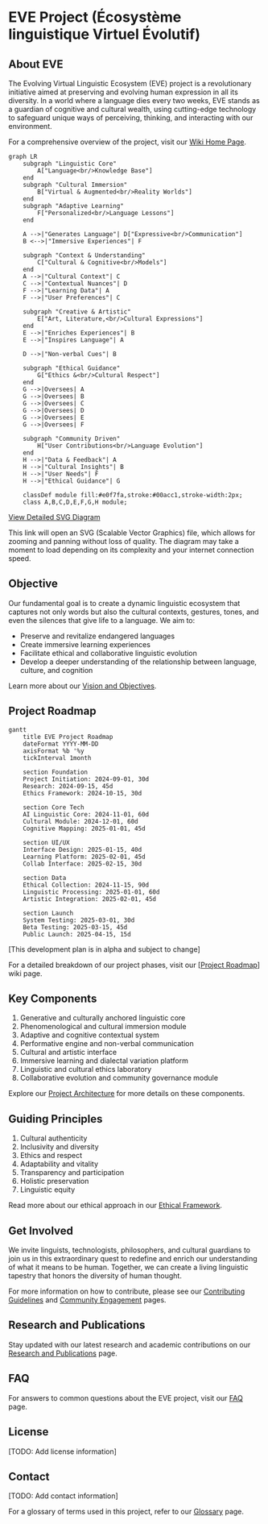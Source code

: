 # EVE Project (Écosystème linguistique Virtuel Évolutif)

## About EVE

The Evolving Virtual Linguistic Ecosystem (EVE) project is a revolutionary initiative aimed at preserving and evolving human expression in all its diversity. In a world where a language dies every two weeks, EVE stands as a guardian of cognitive and cultural wealth, using cutting-edge technology to safeguard unique ways of perceiving, thinking, and interacting with our environment.

For a comprehensive overview of the project, visit our [Wiki Home Page](https://github.com/Git-Fg/Eve_Project/wiki/home).

```mermaid
graph LR
    subgraph "Linguistic Core"
        A["Language<br/>Knowledge Base"]
    end
    subgraph "Cultural Immersion"
        B["Virtual & Augmented<br/>Reality Worlds"]
    end
    subgraph "Adaptive Learning"
        F["Personalized<br/>Language Lessons"]
    end

    A -->|"Generates Language"| D["Expressive<br/>Communication"]
    B <-->|"Immersive Experiences"| F 
    
    subgraph "Context & Understanding"
        C["Cultural & Cognitive<br/>Models"]
    end
    A -->|"Cultural Context"| C
    C -->|"Contextual Nuances"| D
    F -->|"Learning Data"| A
    F -->|"User Preferences"| C

    subgraph "Creative & Artistic"
        E["Art, Literature,<br/>Cultural Expressions"]
    end
    E -->|"Enriches Experiences"| B
    E -->|"Inspires Language"| A

    D -->|"Non-verbal Cues"| B

    subgraph "Ethical Guidance"
        G["Ethics &<br/>Cultural Respect"]
    end
    G -->|Oversees| A
    G -->|Oversees| B
    G -->|Oversees| C
    G -->|Oversees| D
    G -->|Oversees| E
    G -->|Oversees| F
    
    subgraph "Community Driven"
        H["User Contributions<br/>Language Evolution"]
    end
    H -->|"Data & Feedback"| A
    H -->|"Cultural Insights"| B
    H -->|"User Needs"| F
    H -->|"Ethical Guidance"| G 

    classDef module fill:#e0f7fa,stroke:#00acc1,stroke-width:2px;
    class A,B,C,D,E,F,G,H module;
```

[View Detailed SVG Diagram](https://mermaid.ink/svg/pako:eNp9Vclu2zAQ_RVCAXKS0bSXAkoQQJZkO6iTBinSHuweaHEkEaFIg0uWxvn3DrUYku1WJ3mWN3zvDeX3IFcMgigoNd1WZPmwlgQf4zZtYB0suSwdN5bnJFEa1kFb4Z94hWmKaVrC1UZ_uv4m1YsAVgKZUoOlv9takOwINnHCOk0Fualr0IYrOUSeIvJPrq3DgnMSu7IGaYE1Qx6ACm7fyC-lBTP_HRIzurX8GcgSqJZIZDhjhjPucbSSiPenA-_pYIfBzAF8-xqTyeR6tw7mIEFTC4b0XetgR1KEzV63GvtxcgOaqLp2kufUNjQ7xCm5anE6BfCY2Aeag8zBeKgZaSuPxVOoxqtFaR4lw15LJTtgl6wGGp-jdaXktj_QLXouTkjXM9s3doP8YZK2JOlL2ow36M7R_sRpWzTrinrZSUot9fl4nH80oMm9hgL0nnTSyzzkq4E2PuIuaNss45BrhlwxHpIlt94RpyFshe959IYcOdq0d6fJpOZ5hXYe2DAdl91Is-X6wPW4P3XaVd0pOXkGvfEiuj3OEbPMVrgXgswdZ17FIa35qssbcj6m8wBmC7k9pjJvpn_HwQbA7PU-DE9Ph5PT4fR0ODsdnv1zZ5tLgBc31Wjl6LovVt0u-K3SfOP8RTHjC5k9K-FGF2jPetFp7rcMV2QGwDY0fxos3OJwsdFEXlZ26O9iuJR3iNHewXHy2K8dKtAbmwtqTAoFqRVzAkjBhYjO4KL4WtDQWK2eIDq7uKB5_rn7OXnhzFbRl-3r5QCCxOE0TMI0zMJZOA8XHd5lEAb4qagpZ_jFfvcN68BWUOMxInwVnpLX9QMLqbPqx5vMg8hqB2GglSurICqoMPjLbRl-uVJO0Z56HwXGrdK37T9CrmTBy-DjL1hQ8_c)

This link will open an SVG (Scalable Vector Graphics) file, which allows for zooming and panning without loss of quality. The diagram may take a moment to load depending on its complexity and your internet connection speed.

## Objective

Our fundamental goal is to create a dynamic linguistic ecosystem that captures not only words but also the cultural contexts, gestures, tones, and even the silences that give life to a language. We aim to:

- Preserve and revitalize endangered languages
- Create immersive learning experiences
- Facilitate ethical and collaborative linguistic evolution
- Develop a deeper understanding of the relationship between language, culture, and cognition

Learn more about our [Vision and Objectives](https://github.com/Git-Fg/Eve_Project/wiki/Vision-and-Objectives).

## Project Roadmap

```mermaid
gantt
    title EVE Project Roadmap
    dateFormat YYYY-MM-DD
    axisFormat %b '%y
    tickInterval 1month

    section Foundation
    Project Initiation: 2024-09-01, 30d
    Research: 2024-09-15, 45d
    Ethics Framework: 2024-10-15, 30d

    section Core Tech
    AI Linguistic Core: 2024-11-01, 60d
    Cultural Module: 2024-12-01, 60d
    Cognitive Mapping: 2025-01-01, 45d

    section UI/UX
    Interface Design: 2025-01-15, 40d
    Learning Platform: 2025-02-01, 45d
    Collab Interface: 2025-02-15, 30d

    section Data
    Ethical Collection: 2024-11-15, 90d
    Linguistic Processing: 2025-01-01, 60d
    Artistic Integration: 2025-02-01, 45d

    section Launch
    System Testing: 2025-03-01, 30d
    Beta Testing: 2025-03-15, 45d
    Public Launch: 2025-04-15, 15d
```

[This development plan is in alpha and subject to change]

For a detailed breakdown of our project phases, visit our [[Project Roadmap](https://github.com/Git-Fg/Eve_Project/wiki/Project-Roadmap)] wiki page.

## Key Components

1. Generative and culturally anchored linguistic core
2. Phenomenological and cultural immersion module
3. Adaptive and cognitive contextual system
4. Performative engine and non-verbal communication
5. Cultural and artistic interface
6. Immersive learning and dialectal variation platform
7. Linguistic and cultural ethics laboratory
8. Collaborative evolution and community governance module

Explore our [Project Architecture](https://github.com/Git-Fg/Eve_Project/wiki/Project-Architecture) for more details on these components.

## Guiding Principles

1. Cultural authenticity
2. Inclusivity and diversity
3. Ethics and respect
4. Adaptability and vitality
5. Transparency and participation
6. Holistic preservation
7. Linguistic equity

Read more about our ethical approach in our [Ethical Framework](https://github.com/Git-Fg/Eve_Project/wiki/Ethical-Framework).

## Get Involved

We invite linguists, technologists, philosophers, and cultural guardians to join us in this extraordinary quest to redefine and enrich our understanding of what it means to be human. Together, we can create a living linguistic tapestry that honors the diversity of human thought.

For more information on how to contribute, please see our [Contributing Guidelines](https://github.com/Git-Fg/Eve_Project/wiki/Contributing-Guidelines) and [Community Engagement](https://github.com/Git-Fg/Eve_Project/wiki/Community-Engagement) pages.

## Research and Publications

Stay updated with our latest research and academic contributions on our [Research and Publications](https://github.com/Git-Fg/Eve_Project/wiki/Research-and-Publications) page.

## FAQ

For answers to common questions about the EVE project, visit our [FAQ](https://github.com/Git-Fg/Eve_Project/wiki/FAQ) page.

## License

[TODO: Add license information]

## Contact

[TODO: Add contact information]

For a glossary of terms used in this project, refer to our [Glossary](https://github.com/Git-Fg/Eve_Project/wiki/Glossary) page.
